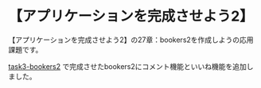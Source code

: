 # 【アプリケーションを完成させよう2】

【アプリケーションを完成させよう2】の27章：bookers2を作成しようの応用課題です。

[task3-bookers2](https://github.com/ibuki1124/task3-bookers2.git)
で完成させたbookers2にコメント機能といいね機能を追加しました。
